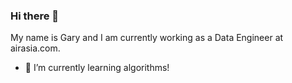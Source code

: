 ### Hi there 👋

My name is Gary and I am currently working as a Data Engineer at airasia.com.

- 🌱 I’m currently learning algorithms!
